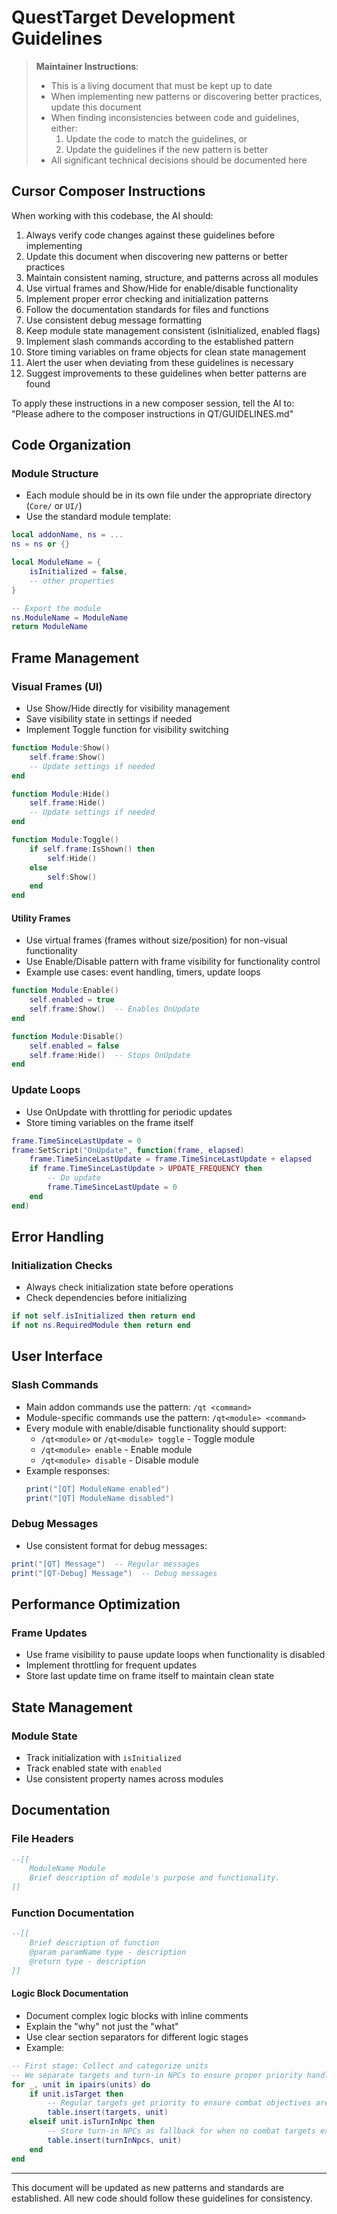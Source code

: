 # QuestTarget Development Guidelines

> **Maintainer Instructions**:
> - This is a living document that must be kept up to date
> - When implementing new patterns or discovering better practices, update this document
> - When finding inconsistencies between code and guidelines, either:
>   1. Update the code to match the guidelines, or
>   2. Update the guidelines if the new pattern is better
> - All significant technical decisions should be documented here

## Cursor Composer Instructions

When working with this codebase, the AI should:
1. Always verify code changes against these guidelines before implementing
2. Update this document when discovering new patterns or better practices
3. Maintain consistent naming, structure, and patterns across all modules
4. Use virtual frames and Show/Hide for enable/disable functionality
5. Implement proper error checking and initialization patterns
6. Follow the documentation standards for files and functions
7. Use consistent debug message formatting
8. Keep module state management consistent (isInitialized, enabled flags)
9. Implement slash commands according to the established pattern
10. Store timing variables on frame objects for clean state management
11. Alert the user when deviating from these guidelines is necessary
12. Suggest improvements to these guidelines when better patterns are found

To apply these instructions in a new composer session, tell the AI to:
"Please adhere to the composer instructions in QT/GUIDELINES.md"

## Code Organization

### Module Structure
- Each module should be in its own file under the appropriate directory (`Core/` or `UI/`)
- Use the standard module template:
```lua
local addonName, ns = ...
ns = ns or {}

local ModuleName = {
    isInitialized = false,
    -- other properties
}

-- Export the module
ns.ModuleName = ModuleName
return ModuleName
```

## Frame Management

### Visual Frames (UI)
- Use Show/Hide directly for visibility management
- Save visibility state in settings if needed
- Implement Toggle function for visibility switching
```lua
function Module:Show()
    self.frame:Show()
    -- Update settings if needed
end

function Module:Hide()
    self.frame:Hide()
    -- Update settings if needed
end

function Module:Toggle()
    if self.frame:IsShown() then
        self:Hide()
    else
        self:Show()
    end
end
```

#### Utility Frames
- Use virtual frames (frames without size/position) for non-visual functionality
- Use Enable/Disable pattern with frame visibility for functionality control
- Example use cases: event handling, timers, update loops
```lua
function Module:Enable()
    self.enabled = true
    self.frame:Show()  -- Enables OnUpdate
end

function Module:Disable()
    self.enabled = false
    self.frame:Hide()  -- Stops OnUpdate
end
```

### Update Loops
- Use OnUpdate with throttling for periodic updates
- Store timing variables on the frame itself
```lua
frame.TimeSinceLastUpdate = 0
frame:SetScript("OnUpdate", function(frame, elapsed)
    frame.TimeSinceLastUpdate = frame.TimeSinceLastUpdate + elapsed
    if frame.TimeSinceLastUpdate > UPDATE_FREQUENCY then
        -- Do update
        frame.TimeSinceLastUpdate = 0
    end
end)
```

## Error Handling

### Initialization Checks
- Always check initialization state before operations
- Check dependencies before initializing
```lua
if not self.isInitialized then return end
if not ns.RequiredModule then return end
```

## User Interface

### Slash Commands
- Main addon commands use the pattern: `/qt <command>`
- Module-specific commands use the pattern: `/qt<module> <command>`
- Every module with enable/disable functionality should support:
  - `/qt<module>` or `/qt<module> toggle` - Toggle module
  - `/qt<module> enable` - Enable module
  - `/qt<module> disable` - Disable module
- Example responses:
  ```lua
  print("[QT] ModuleName enabled")
  print("[QT] ModuleName disabled")
  ```

### Debug Messages
- Use consistent format for debug messages:
```lua
print("[QT] Message")  -- Regular messages
print("[QT-Debug] Message")  -- Debug messages
```

## Performance Optimization

### Frame Updates
- Use frame visibility to pause update loops when functionality is disabled
- Implement throttling for frequent updates
- Store last update time on frame itself to maintain clean state

## State Management

### Module State
- Track initialization with `isInitialized`
- Track enabled state with `enabled`
- Use consistent property names across modules

## Documentation

### File Headers
```lua
--[[
    ModuleName Module
    Brief description of module's purpose and functionality.
]]
```

### Function Documentation
```lua
--[[
    Brief description of function
    @param paramName type - description
    @return type - description
]]
```

#### Logic Block Documentation
- Document complex logic blocks with inline comments
- Explain the "why" not just the "what"
- Use clear section separators for different logic stages
- Example:
```lua
-- First stage: Collect and categorize units
-- We separate targets and turn-in NPCs to ensure proper priority handling
for _, unit in ipairs(units) do
    if unit.isTarget then
        -- Regular targets get priority to ensure combat objectives are handled first
        table.insert(targets, unit)
    elseif unit.isTurnInNpc then
        -- Store turn-in NPCs as fallback for when no combat targets exist
        table.insert(turnInNpcs, unit)
    end
end
```

---

This document will be updated as new patterns and standards are established. All new code should follow these guidelines for consistency. 